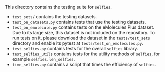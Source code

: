This directory contains the testing suite for ``selfies``. 
 * ``test_sets/`` contains the testing datasets.
 * ``test_on_datasets.py`` contains tests that use the testing datasets.
 * ``test_on_emolecule.py`` contains tests on the eMolecules Plus dataset. 
    Due to its large size, this dataset is not included on the repository. To run tests 
    on it, please download the dataset in the ``tests/test_sets`` directory 
    and enable its pytest at ``tests/test_on_emolecules.py``. 
 * ``test_selfies.py`` contains tests for the overall ``selfies`` library. 
 * ``test_selfies_utils`` contains tests for the utility methods 
    of ``selfies``, for example ``selfies.len_selfies``.
 * ``time_selfies.py`` contains a script that times the efficiency of 
    ``selfies``.
